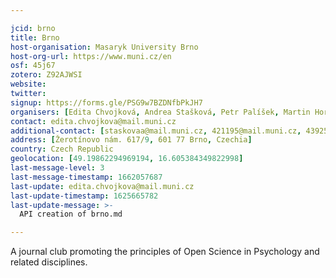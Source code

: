```yaml
---

jcid: brno
title: Brno
host-organisation: Masaryk University Brno
host-org-url: https://www.muni.cz/en
osf: 45j67
zotero: Z92AJWSI
website: 
twitter: 
signup: https://forms.gle/PSG9w7BZDNfbPkJH7
organisers: [Edita Chvojková, Andrea Stašková, Petr Palíšek, Martin Horký, Monika Vodová, Marek Bula]
contact: edita.chvojkova@mail.muni.cz
additional-contact: [staskovaa@mail.muni.cz, 421195@mail.muni.cz, 439256@mail.muni.cz, 428334@mail.muni.cz, marek.bula@mail.muni.cz]
address: [Žerotínovo nám. 617/9, 601 77 Brno, Czechia]
country: Czech Republic
geolocation: [49.19862294969194, 16.605384349822998]
last-message-level: 3
last-message-timestamp: 1662057687
last-update: edita.chvojkova@mail.muni.cz
last-update-timestamp: 1625665782
last-update-message: >-
  API creation of brno.md

---
```


A journal club promoting the principles of Open Science in Psychology and related disciplines.
